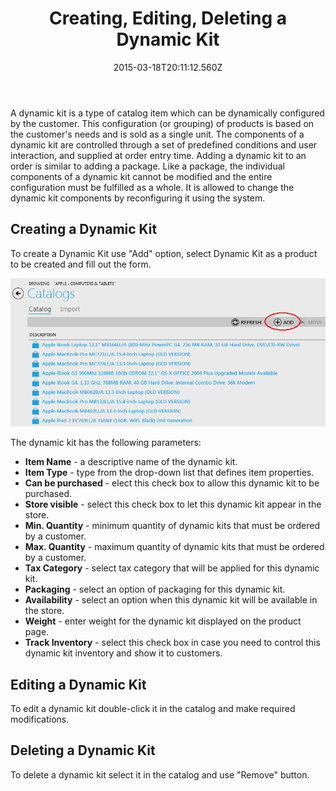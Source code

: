 ﻿---
title: Creating, Editing, Deleting a Dynamic Kit
description: Creating, Editing, Deleting a Dynamic Kit
layout: docs
date: 2015-03-18T20:11:12.560Z
priority: 2
---
A dynamic kit is a type of catalog item which can be dynamically configured by the customer. This configuration (or grouping) of products is based on the customer's needs and is sold as a single unit. The components of a dynamic kit are controlled through a set of predefined conditions and user interaction, and supplied at order entry time. Adding a dynamic kit to an order is similar to adding a package. Like a package, the individual components of a dynamic kit cannot be modified and the entire configuration must be fulfilled as a whole. It is allowed to change the dynamic kit components by reconfiguring it using the system.

## Creating a Dynamic Kit

To create a Dynamic Kit use "Add" option, select Dynamic Kit as a product to be created and fill out the form.

<img src="../../../../assets/images/docs/038-bundle-add-button.PNG" />

The dynamic kit has the following parameters:

* **Item Name** - a descriptive name of the dynamic kit.
* **Item Type** - type from the drop-down list that defines item properties.
* **Can be purchased** - elect this check box to allow this dynamic kit to be purchased.
* **Store visible** - select this check box to let this dynamic kit appear in the store.
* **Min. Quantity** - minimum quantity of dynamic kits that must be ordered by a customer.
* **Max. Quantity** - maximum quantity of dynamic kits that must be ordered by a customer.
* **Tax Category** - select tax category that will be applied for this dynamic kit.
* **Packaging** - select an option of packaging for this dynamic kit.
* **Availability** - select an option when this dynamic kit will be available in the store.
* **Weight** - enter weight for the dynamic kit displayed on the product page.
* **Track Inventory** - select this check box in case you need to control this dynamic kit inventory and show it to customers.

## Editing a Dynamic Kit

To edit a dynamic kit double-click it in the catalog and make required modifications.

## Deleting a Dynamic Kit

To delete a dynamic kit select it in the catalog and use "Remove" button.
